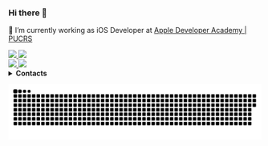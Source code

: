 ### Hi there 👋

<!--
**WillianAlbeche/WillianAlbeche** is a ✨ _special_ ✨ repository because its `README.md` (this file) appears on your GitHub profile.

Here are some ideas to get you started:


- 🌱 I’m currently learning ...
- 👯 I’m looking to collaborate on ...
- 🤔 I’m looking for help with ...
- 💬 Ask me about ...
- 📫 How to reach me: ...
- 😄 Pronouns: ...
- ⚡ Fun fact: ...
-->
🔭 I’m currently working as iOS Developer at [Apple Developer Academy | PUCRS ](https://developeracademy.eldorado.org.br/poa/)


  <div>
  <a href="https://github.com/WillianAlbeche">
  <img height="180em" src="https://github-readme-stats.vercel.app/api?username=WillianAlbeche&show_icons=true&theme=radical&include_all_commits=true&count_private=true"/>
  <img height="180em" src="https://github-readme-stats.vercel.app/api/top-langs/?username=WillianAlbeche&exclude_repo=QuadTree_PSB&layout=compact&langs_count=16&theme=radical"/>
    </div>
  
 <a href="https://www.linkedin.com/in/willian-albeche-87a890144/">
    <img src="https://img.shields.io/badge/linkedin-%230077B5.svg?&style=for-the-badge&logo=linkedin&logoColor=white" />
  </a>
  
  <a href="https://discords.com/bio/p/5386">
    <img src="https://img.shields.io/badge/Discord-7289DA?style=for-the-badge&logo=discord&logoColor=white" />
  </a>

  <details><summary><b>Contacts</b></summary>
    
  * [LinkedIn](https://www.linkedin.com/in/willian-albeche-87a890144/)
  * [Gmail](mailto:willianalbeche@gmail.com)
  * [Discord](https://discords.com/bio/p/5386)
  </details>




![Snake animation](https://github.com/WillianAlbeche/WillianAlbeche/blob/output/github-contribution-grid-snake.svg)
